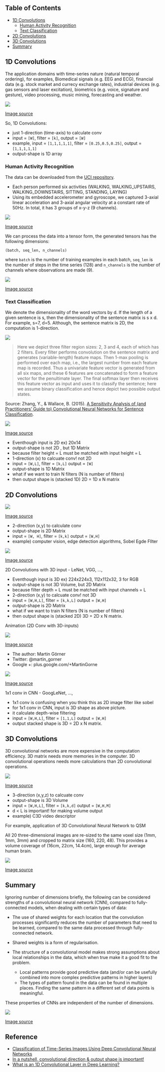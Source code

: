 
## Table of Contents

   * [1D Convolutions](#1d-convolutions)
      * [Human Activity Recognition](#human-activity-recognition)
      * [Text Classification](#text-classification)
   * [2D Convolutions](#2d-convolutions)
   * [3D Convolutions](#3d-convolutions)
   * [Summary](#summary)



## 1D Convolutions

The application domains with time-series nature (natural temporal ordering), for examples, Biomedical signals (e.g. EEG and ECG), financial data (e.g. stock market and currecy exchange rates), industrial devices (e.g. gas sensors and laser excitation), biometrics (e.g. voice, signature and gesture), video processing, music mining, forecasting and weather.


![](./images/1d-convolutions.png)

[Image source](https://stackoverflow.com/questions/42883547/what-do-you-mean-by-1d-2d-and-3d-convolutions-in-cnn)

So, 1D Convolutions:

- just 1-direction (time-axis) to calculate conv
- input = `[W]`, filter = `[k]`, output = `[W]`
- example, input = `[1,1,1,1,1]`, filter = `[0.25,0.5,0.25]`, output = `[1,1,1,1,1]`
- output-shape is 1D array

### Human Activity Recognition

The data can be downloaded from the [UCI repository](https://archive.ics.uci.edu/ml/datasets/human+activity+recognition+using+smartphones).

- Each person performed six activities (WALKING, WALKING_UPSTAIRS, WALKING_DOWNSTAIRS, SITTING, STANDING, LAYING) 
- Using its embedded accelerometer and gyroscope, we captured 3-axial linear acceleration and 3-axial angular velocity at a constant rate of 50Hz. In total, it has 3 groups of x-y-z (9 channels). 

![](./images/sitting-x-y-z.png)

[Image source](https://aqibsaeed.github.io/2016-11-04-human-activity-recognition-cnn/)


We can process the data into a tensor form, the generated tensors has the following dimensions:

```
(batch, seq_len, n_channels)
```

where `batch` is the number of training examples in each batch, `seq_len` is the number of steps in the time series (128) and `n_channels` is the number of channels where observations are made (9).


![](./images/1/HAR_cnn.png)

[Image source](https://github.com/healthDataScience/deep-learning-HAR)


### Text Classification

We denote the dimensionality of the word vectors by d. If the length of a given sentence is s, then the dimensionality of the sentence matrix is s x d. For example, s=7, d=5. Although, the sentence matrix is 2D, the computation is 1-direction.

![](./images/text-classification.png)

> Here we depict three filter region sizes: 2, 3 and 4, each of which has 2 filters. Every filter performs convolution on the sentence matrix and generates (variable-length) feature maps. Then 1-max pooling is performed over each map, i.e., the largest number from each feature map is recorded. Thus a univariate feature vector is generated from all six maps, and these 6 features are concatenated to form a feature vector for the penultimate layer. The final softmax layer then receives this feature vector as input and uses it to classify the sentence; here we assume binary classification and hence depict two possible output states. 

Source: Zhang, Y., & Wallace, B. (2015). [A Sensitivity Analysis of (and Practitioners’ Guide to) Convolutional Neural Networks for Sentence Classification](https://arxiv.org/pdf/1510.03820.pdf).


![](./images/1d-conv-2d-input.png)

[Image source](https://stackoverflow.com/questions/42883547/what-do-you-mean-by-1d-2d-and-3d-convolutions-in-cnn)

- Eventhough input is 2D ex) 20x14
- output-shape is not 2D , but 1D Matrix
- because filter height = L must be matched with input height = L
- 1-direction (x) to calcuate conv! not 2D
- input = `[W,L]`, filter = `[k,L]` output = `[W]`
- output-shape is 1D Matrix
- what if we want to train N filters (N is number of filters)
- then output shape is (stacked 1D) 2D = 1D x N matrix



## 2D Convolutions


![](./images/2d-convolutions.png)

[Image source](https://stackoverflow.com/questions/42883547/what-do-you-mean-by-1d-2d-and-3d-convolutions-in-cnn)


- 2-direction (x,y) to calculate conv
- output-shape is 2D Matrix
- input = `[W, H]`, filter = `[k,k]` output = `[W,H]`
- example) computer vision, edge detection algorithms, Sobel Egde Fllter


![](./images/2d-conv-3d-input.png)

[Image source](https://stackoverflow.com/questions/42883547/what-do-you-mean-by-1d-2d-and-3d-convolutions-in-cnn)

2D Convolutions with 3D input - LeNet, VGG, ...,

- Eventhough input is 3D ex) 224x224x3, 112x112x32, 3 for RGB  
- output-shape is not 3D Volume, but 2D Matrix
- because filter depth = L must be matched with input channels = L
- 2-direction (x,y) to calcuate conv! not 3D
- input = `[W,H,L]`, filter = `[k,k,L]` output = `[W,H]`
- output-shape is 2D Matrix
- what if we want to train N filters (N is number of filters)
- then output shape is (stacked 2D) 3D = 2D x N matrix.

Animation (2D Conv with 3D-inputs)

![](./images/2d-conv-3d-input.gif)

[Image source](https://stackoverflow.com/questions/42883547/what-do-you-mean-by-1d-2d-and-3d-convolutions-in-cnn)

- The author: Martin Görner
- Twitter: @martin_gorner
- Google +: plus.google.com/+MartinGorne 


![](./images/1x1-conv.png)

[Image source](https://stackoverflow.com/questions/42883547/what-do-you-mean-by-1d-2d-and-3d-convolutions-in-cnn)

1x1 conv in CNN - GoogLeNet, ...,

- 1x1 conv is confusing when you think this as 2D image filter like sobel
- for 1x1 conv in CNN, input is 3D shape as above picture.
- it calculate depth-wise filtering
- input = `[W,H,L]`, filter = `[1,1,L]` output = `[W,H]`
- output stacked shape is 3D = 2D x N matrix.


## 3D Convolutions

3D  convolutional  networks  are  more  expensive  in  the  computation  efficiency.  3D  matrix  needs  more  memories 
in  the  computer.  3D  convolutional  operations  needs  more calculations than 2D convolutional operations.  

![](./images/3d-convolutions.png)

[Image source](https://stackoverflow.com/questions/42883547/what-do-you-mean-by-1d-2d-and-3d-convolutions-in-cnn)

- 3-direction (x,y,z) to calcuate conv
- output-shape is 3D Volume
- input = `[W,H,L]`, filter = `[k,k,d]` output = `[W,H,M]`
- d < L is important! for making volume output
- example) C3D video descriptor


For example, application of 3D Convolutional Neural Network to QSM

All 20 three-dimensional images are re-sized to the same voxel size (1mm, 1mm, 3mm) and cropped to matrix size (160, 220, 48). This provides a volume coverage of (16cm, 22cm, 14.4cm), large enough for average human brain. 

![](./images/3d-cnn.jpeg)

[Image source](https://towardsdatascience.com/deep-gray-matter-dgm-segmentation-using-neural-network-application-to-qsm-a0183cb3e3ae)


## Summary

Ignoring number of dimensions briefly, the following can be considered strengths of a convolutional neural network (CNN), compared to fully-connected models, when dealing with certain types of data:

- The use of shared weights for each location that the convolution processes significantly reduces the number of parameters that need to be learned, compared to the same data processed through fully-connected network.

- Shared weights is a form of regularisation.

- The structure of a convolutional model makes strong assumptions about local relationships in the data, which when true make it a good fit to the problem.
  - Local patterns provide good predictive data (and/or can be usefully combined into more complex predictive patterns in higher layers)
  - The types of pattern found in the data can be found in multiple places. Finding the same pattern in a different set of data points is meaningful.

These properties of CNNs are independent of the number of dimensions.

![](./images/cnn-summary.png)

[Image source](https://stackoverflow.com/questions/42883547/what-do-you-mean-by-1d-2d-and-3d-convolutions-in-cnn)



## Reference

- [Classification of Time-Series Images Using Deep Convolutional Neural Networks](https://arxiv.org/pdf/1710.00886.pdf)
- [In a nutshell, convolutional direction & output shape is important!](https://stackoverflow.com/questions/42883547/what-do-you-mean-by-1d-2d-and-3d-convolutions-in-cnn)
- [What is an 1D Convolutional Layer in Deep Learning?](https://datascience.stackexchange.com/questions/17241/what-is-an-1d-convolutional-layer-in-deep-learning)